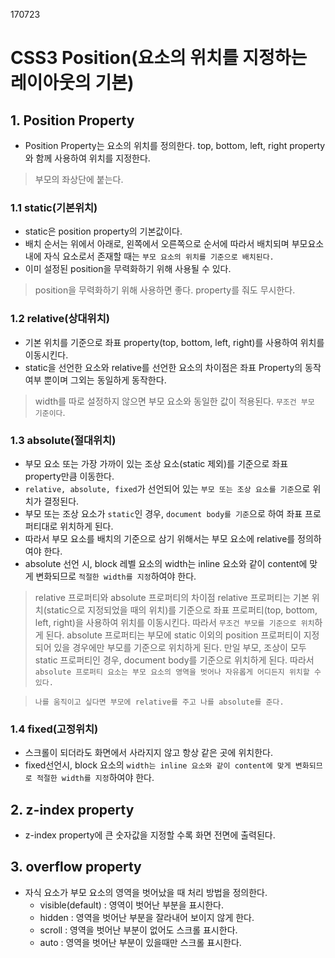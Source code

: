 170723

# CSS3 Position(요소의 위치를 지정하는 레이아웃의 기본)

## 1. Position Property
- Position Property는 요소의 위치를 정의한다. top, bottom, left, right property와 함께 사용하여 위치를 지정한다.
> 부모의 좌상단에 붙는다.

### 1.1 static(기본위치)
- static은 position property의 기본값이다.
- 배치 순서는 위에서 아래로, 왼쪽에서 오른쪽으로 순서에 따라서 배치되며 부모요소내에 자식 요소로서 존재할 때는 `부모 요소의 위치를 기준으로 배치된다.`
- 이미 설정된 position을 무력화하기 위해 사용될 수 있다.
> position을 무력화하기 위해 사용하면 좋다. property를 줘도 무시한다.

### 1.2 relative(상대위치)
- 기본 위치를 기준으로 좌표 property(top, bottom, left, right)를 사용하여 위치를 이동시킨다.
-  static을 선언한 요소와 relative를 선언한 요소의 차이점은 좌표 Property의 동작 여부 뿐이며 그외는 동일하게 동작한다.
> width를 따로 설정하지 않으면 부모 요소와 동일한 값이 적용된다. `무조건 부모 기준이다`.

### 1.3 absolute(절대위치)
- 부모 요소 또는 가장 가까이 있는 조상 요소(static 제외)를 기준으로 좌표 property만큼 이동한다. 
- `relative, absolute, fixed`가 선언되어 있는 `부모 또는 조상 요소를 기준`으로 위치가 결정된다.
- 부모 또는 조상 요소가 `static`인 경우, `document body를 기준`으로 하여 좌표 프로퍼티대로 위치하게 된다.
- 따라서 부모 요소를 배치의 기준으로 삼기 위해서는 부모 요소에 relative를 정의하여야 한다.
- absolute 선언 시, block 레벨 요소의 width는 inline 요소와 같이 content에 맞게 변화되므로 `적절한 width를 지정`하여야 한다.

> relative 프로퍼티와 absolute 프로퍼티의 차이점
relative 프로퍼티는 기본 위치(static으로 지정되었을 때의 위치)를 기준으로 좌표 프로퍼티(top, bottom, left, right)을 사용하여 위치를 이동시킨다. 따라서 `무조건 부모를 기준으로 위치`하게 된다.
absolute 프로퍼티는 부모에 static 이외의 position 프로퍼티이 지정되어 있을 경우에만 부모를 기준으로 위치하게 된다. 만일 부모, 조상이 모두 static 프로퍼티인 경우, document body를 기준으로 위치하게 된다.
따라서 `absolute 프로퍼티 요소는 부모 요소의 영역을 벗어나 자유롭게 어디든지 위치할 수 있다.`

> `나를 움직이고 싶다면 부모에 relative를 주고 나를 absolute를 준다.` 

### 1.4 fixed(고정위치)
- 스크롤이 되더라도 화면에서 사라지지 않고 항상 같은 곳에 위치한다.
- fixed선언시, block 요소의 `width는 inline 요소와 같이 content에 맞게 변화되므로 적절한 width를 지정`하여야 한다.

## 2. z-index property
- z-index property에 큰 숫자값을 지정할 수록 화면 전면에 출력된다.

## 3. overflow property
- 자식 요소가 부모 요소의 영역을 벗어났을 때 처리 방법을 정의한다.
  - visible(default) : 영역이 벗어난 부분을 표시한다.
  - hidden : 영역을 벗어난 부분을 잘라내어 보이지 않게 한다.
  - scroll : 영역을 벗어난 부분이 없어도 스크롤 표시한다.
  - auto : 영역을 벗어난 부분이 있을때만 스크롤 표시한다.
